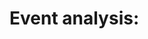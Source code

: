 # Event analysis: <title>
*A neutral Dyadic audit of function under tension*

## Purpose
- **Question:** <what this file tests>
- **Scope:** <dates, domains>

## Timeline
| Phase | Range | Signals | No‑show moments | Post‑event effects |

## Ledgers
### Signal
| Date | Source | Signal | Recipient | Confidence | Follow‑up |
### Action
| Date | Actor | Action/Order | Domain | Effect | Notes |
### Oversight
| Date | Body | Proposal/Inquiry | Status | Outcome | Notes |
### Benefit
| Date | Actor | Benefit Type | Magnitude | Domain | Notes |
### Impact/Market
| Date | Metric/Instrument | Change | Magnitude | Actor Type | Notes |

## Scoring rubric (0–3 each)
- Structural capacity withheld
- Privileged signal access
- Relational shielding
- Post‑event benefit
- Consequence shielding

## Heatmap
| Entity archetype | Capacity | Signal | Shielding | Benefit | Consequence | Total | Notes |

## Alternatives to test
- **Distributed incompetence:** <evidence>
- **Normalcy bias:** <evidence>
- **Constraint hypothesis:** <evidence>

## References
- Link to archetype(s) used: [High‑Access Extraction Bloc](../archetypes/high_access_extraction.md)
- Link to glossary: [Glossary](../glossary.md)
